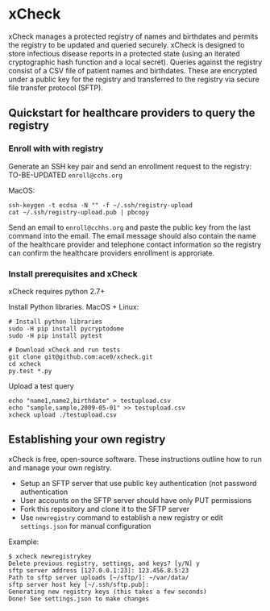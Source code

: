 # xCheck
xCheck manages a protected registry of names and birthdates and permits the registry to be updated and queried securely. xCheck is designed to store infectious disease reports in a protected state (using an iterated cryptographic hash function and a local secret). Queries against the registry consist of a CSV file of patient names and birthdates. These are encrypted under a public key for the registry and transferred to the registry via secure file transfer protocol (SFTP).

## Quickstart for healthcare providers to query the registry
### Enroll with with registry
Generate an SSH key pair and send an enrollment request to the registry: TO-BE-UPDATED `enroll@cchs.org`

MacOS:
```
ssh-keygen -t ecdsa -N "" -f ~/.ssh/registry-upload
cat ~/.ssh/registry-upload.pub | pbcopy
```

Send an email to `enroll@cchhs.org` and paste the public key from the last command into the email. The email message should also contain the name of the healthcare provider and telephone contact information so the registry can confirm the healthcare providers enrollment is approriate.

### Install prerequisites and xCheck
xCheck requires python 2.7+

Install Python libraries.
MacOS + Linux:
```
# Install python libraries
sudo -H pip install pycryptodome
sudo -H pip install pytest

# Download xCheck and run tests
git clone git@github.com:ace0/xcheck.git
cd xcheck
py.test *.py
```

Upload a test query
```
echo "name1,name2,birthdate" > testupload.csv
echo "sample,sample,2009-05-01" >> testupload.csv
xcheck upload ./testupload.csv
```

## Establishing your own registry
xCheck is free, open-source software. These instructions outline how to run and manage your own registry.
- Setup an SFTP server that use public key authentication (not password authentication
- User accounts on the SFTP server should have only PUT permissions
- Fork this repository and clone it to the SFTP server
- Use `newregistry` command to establish a new registry or edit `settings.json` for manual configuration

Example:
```
$ xcheck newregistrykey 
Delete previous registry, settings, and keys? [y/N] y
sftp server address [127.0.0.1:23]: 123.456.8.5:23
Path to sftp server uploads [~/sftp/]: ~/var/data/
sftp server host key [~/.ssh/sftp.pub]: 
Generating new registry keys (this takes a few seconds)
Done! See settings.json to make changes
```
